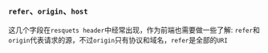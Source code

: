 ### `refer`、`origin`、`host`
这几个字段在`resquets header`中经常出现，作为前端也需要做一些了解:
`refer`和`origin`代表请求的源，不过`origin`只有协议和域名，`refer`是全部的`URI`
